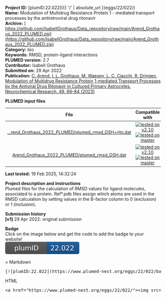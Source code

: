 **Project ID:** [plumID:22.022]({{ '/' | absolute_url }}eggs/22/022/)  
**Name:**  Modulation of Multidrug Resistance Protein 1 - mediated transport processes by the antiretroviral drug ritonavir  
**Archive:** [ https://github.com/IsabellGrothaus/Data_repository/raw/main/Arend_Grothaus_2022_PLUMED.zip](https://github.com/IsabellGrothaus/Data_repository/raw/main/Arend_Grothaus_2022_PLUMED.zip)  
**Category:**  bio  
**Keywords:**  RMSD, protein-ligand interactions  
**PLUMED version:**  2.7  
**Contributor:**  Isabell Grothaus  
**Submitted on:** 29 Apr 2022  
**Publication:** [C. Arend, I. L. Grothaus, M. Waespy, L. C. Ciacchi, R. Dringen, Modulation of Multidrug Resistance Protein 1-mediated Transport Processes by the Antiviral Drug Ritonavir in Cultured Primary Astrocytes. Neurochemical Research. 49, 66–84 (2023)](http://dx.doi.org/10.1007/s11064-023-04008-5)  
  
**PLUMED input files**  
  
| File     | Compatible with |  
|:--------:|:--------:|  
| [...rend_Grothaus_2022_PLUMED/plumed_rmsd_GSH+rito.dat](./data/Arend_Grothaus_2022_PLUMED/plumed_rmsd_GSH+rito.dat.md) |  [![tested on v2.10](https://img.shields.io/badge/v2.10-passing-green.svg)](data/Arend_Grothaus_2022_PLUMED/plumed_rmsd_GSH+rito.dat.plumed.stderr) [![tested on master](https://img.shields.io/badge/master-passing-green.svg)](data/Arend_Grothaus_2022_PLUMED/plumed_rmsd_GSH+rito.dat.plumed_master.stderr) |  
| [Arend_Grothaus_2022_PLUMED/plumed_rmsd_GSH.dat](./data/Arend_Grothaus_2022_PLUMED/plumed_rmsd_GSH.dat.md) |  [![tested on v2.10](https://img.shields.io/badge/v2.10-passing-green.svg)](data/Arend_Grothaus_2022_PLUMED/plumed_rmsd_GSH.dat.plumed.stderr) [![tested on master](https://img.shields.io/badge/master-passing-green.svg)](data/Arend_Grothaus_2022_PLUMED/plumed_rmsd_GSH.dat.plumed_master.stderr) |  
  
**Last tested:**  19 Feb 2025, 14:32:24
  
**Project description and instructions**  
Plumed files for the calculation of RMSD values for ligand molecules, associated to a protein. Ref*.pdb files assign which atoms are used in the RMSD calculation by setting values in the B-factor column to 0 (exclusion) or 1 (inclusion).

  
**Submission history**  
**[v1]** 29 Apr 2022: original submission  
  
**Badge**  
Click on the image below and get the code to add the badge to your website!  
<img src="./badge.svg" alt="plumeDnest:22.022" id="myBtn" class="badge">
<div id="myModal" class="modal">
  <div class="modal-content">
    <span class="close">&times;</span>
    Markdown<pre>[![plumID:22.022](https://www.plumed-nest.org/eggs/22/022/badge.svg)](https://www.plumed-nest.org/eggs/22/022/)</pre>
    HTML<pre>&lt;a href="https://www.plumed-nest.org/eggs/22/022/"&gt;&lt;img src="https://www.plumed-nest.org/eggs/22/022/badge.svg" alt="plumID:22.022"&gt;&lt;/a&gt;</pre>
  </div>
</div>
